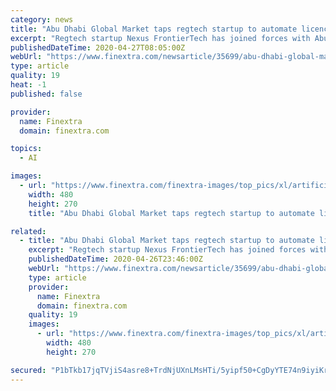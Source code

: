 ```yaml
---
category: news
title: "Abu Dhabi Global Market taps regtech startup to automate licence applications"
excerpt: "Regtech startup Nexus FrontierTech has joined forces with Abu Dhabi Global Markets (ADGM) to pilot an AI-based system to automate the licence application process for VC fund managers entering the emirate."
publishedDateTime: 2020-04-27T08:05:00Z
webUrl: "https://www.finextra.com/newsarticle/35699/abu-dhabi-global-market-taps-regtech-startup-to-automate-licence-applications"
type: article
quality: 19
heat: -1
published: false

provider:
  name: Finextra
  domain: finextra.com

topics:
  - AI

images:
  - url: "https://www.finextra.com/finextra-images/top_pics/xl/artificial-intelligence-in-regulatory-technology-regtech-5-current-applications.png"
    width: 480
    height: 270
    title: "Abu Dhabi Global Market taps regtech startup to automate licence applications"

related:
  - title: "Abu Dhabi Global Market taps regtech startup to automate license applications"
    excerpt: "Regtech startup Nexus FrontierTech has joined forces with Abu Dhabi Global Markets (ADGM) to pilot an AI-based system to automate the license application process for VC fund managers entering the emirate."
    publishedDateTime: 2020-04-26T23:46:00Z
    webUrl: "https://www.finextra.com/newsarticle/35699/abu-dhabi-global-market-taps-regtech-startup-to-automate-license-applications"
    type: article
    provider:
      name: Finextra
      domain: finextra.com
    quality: 19
    images:
      - url: "https://www.finextra.com/finextra-images/top_pics/xl/artificial-intelligence-in-regulatory-technology-regtech-5-current-applications.png"
        width: 480
        height: 270

secured: "P1bTkb17jqTVjiS4asre8+TrdNjUXnLMsHTi/5yipf50+CgDyYTE74n9iyiKrvcDXg4uahBmuP/2+WJULQP8cxaR3Dvg4mpZ0qanofkWN2MFct5hw/UYOTx3UipBbrTkxP73IbrUk821yTIB+fg4KLHhznYlUtJMRTOIUl3gQBS3WuslR57KJ4kAuk+zWF5jcw0HSz4BD5ZCPcj9aJHEOjjJTBInf/PkeUlrkHweU/nnkmx3go0myMnZTRuXfTqq0Pwz1366tnVuZZ2uHfuvBKc5Z/2Z0m1eRyuJVDCPC/eNCA2ImkXfaOZlPbYfr1He;Ptp7T2O27oH2O3CBkZZMuw=="
---
```


